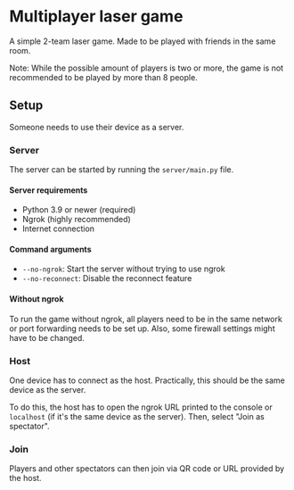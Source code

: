 # Multiplayer laser game

A simple 2-team laser game. Made to be played with friends in the same room.

Note: While the possible amount of players is two or more, the game is not recommended to be played by more than 8 people.

## Setup

Someone needs to use their device as a server.

### Server

The server can be started by running the `server/main.py` file.

#### Server requirements

- Python 3.9 or newer (required)
- Ngrok (highly recommended)
- Internet connection

#### Command arguments

- `--no-ngrok`: Start the server without trying to use ngrok
- `--no-reconnect`: Disable the reconnect feature

#### Without ngrok

To run the game without ngrok, all players need to be in the same network or port forwarding needs to be set up. Also, some firewall settings might have to be changed.

### Host

One device has to connect as the host. Practically, this should be the same device as the server.

To do this, the host has to open the ngrok URL printed to the console or `localhost` (if it's the same device as the server).
Then, select "Join as spectator".

### Join

Players and other spectators can then join via QR code or URL provided by the host.
